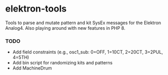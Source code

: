 # elektron-tools

Tools to parse and mutate pattern and kit SysEx messages for the Elektron
Analog4. Also playing around with new features in PHP 8.

### TODO

* Add field constraints (e.g., osc1_sub: 0=OFF, 1=10CT, 2=20CT, 3=2PUL, 4=5TH)
* Add bin script for randomizing kits and patterns
* Add MachineDrum
